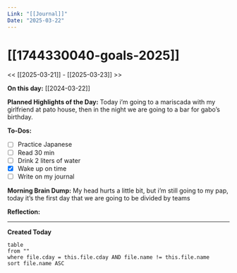 ```yaml
---
Link: "[[Journal]]"
Date: "2025-03-22"
---
```


# [[1744330040-goals-2025]]

<< [[2025-03-21]] - [[2025-03-23]] >>

**On this day:** [[2024-03-22]]

**Planned Highlights of the Day:**
Today i’m going to a mariscada with my girlfriend at pato house, then in the night we are going to a bar for gabo’s birthday.

**To-Dos:**

- [ ] Practice Japanese
- [ ] Read 30 min
- [ ] Drink 2 liters of water
- [x] Wake up on time
- [ ] Write on my journal

**Morning Brain Dump:**
My head hurts a little bit, but i’m still going to my pap, today it’s the first day that we are going to be divided by teams

**Reflection:**

---

**Created Today**

```dataview
table
from ""
where file.cday = this.file.cday AND file.name != this.file.name
sort file.name ASC
```
